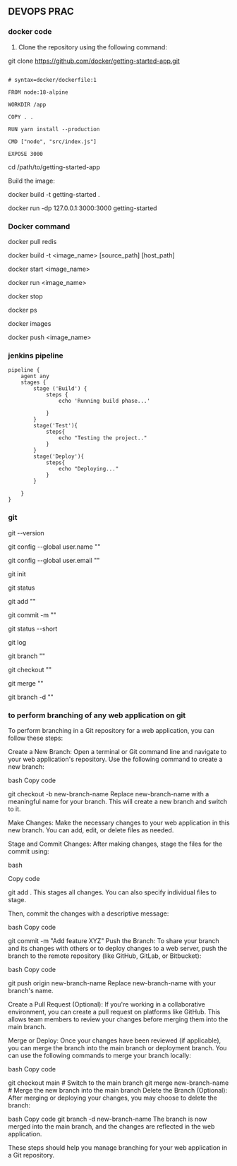 ## DEVOPS PRAC 

### docker code 

1.	Clone the repository using the following command:

git clone https://github.com/docker/getting-started-app.git

```

# syntax=docker/dockerfile:1

FROM node:18-alpine

WORKDIR /app

COPY . .

RUN yarn install --production

CMD ["node", "src/index.js"]

EXPOSE 3000

```


cd /path/to/getting-started-app

Build the image:

docker build -t getting-started .

docker run -dp 127.0.0.1:3000:3000 getting-started




### Docker command 

docker pull redis

docker build -t <image_name> [source_path] [host_path]

docker start <image_name>

docker run <image_name>

docker stop

docker ps

docker images

docker push <image_name>






### jenkins pipeline 

```
pipeline { 
    agent any 
    stages { 
        stage ('Build') {
            steps { 
                echo 'Running build phase...'

            }
        }
        stage('Test'){
            steps{
                echo "Testing the project.."
            }
        }
        stage('Deploy'){
            steps{
                echo "Deploying..."
            }
        }

    }
}
```

### git 


git --version

git config --global user.name ""

git config --global user.email ""

git init

git status

git add ""

git commit -m ""

git status --short

git log

git branch ""

git checkout ""

git merge ""

git branch -d "" 


### to perform branching of any web application on git


To perform branching in a Git repository for a web application, you can follow these steps:

Create a New Branch:
Open a terminal or Git command line and navigate to your web application's repository. Use the following command to create a new branch:

bash
Copy code

git checkout -b new-branch-name
Replace new-branch-name with a meaningful name for your branch. This will create a new branch and switch to it.

Make Changes:
Make the necessary changes to your web application in this new branch. You can add, edit, or delete files as needed.

Stage and Commit Changes:
After making changes, stage the files for the commit using:

bash

Copy code

git add .
This stages all changes. You can also specify individual files to stage.

Then, commit the changes with a descriptive message:

bash
Copy code

git commit -m "Add feature XYZ"
Push the Branch:
To share your branch and its changes with others or to deploy changes to a web server, push the branch to the remote repository (like GitHub, GitLab, or Bitbucket):

bash
Copy code

git push origin new-branch-name
Replace new-branch-name with your branch's name.

Create a Pull Request (Optional):
If you're working in a collaborative environment, you can create a pull request on platforms like GitHub. This allows team members to review your changes before merging them into the main branch.

Merge or Deploy:
Once your changes have been reviewed (if applicable), you can merge the branch into the main branch or deployment branch. You can use the following commands to merge your branch locally:

bash
Copy code

git checkout main  # Switch to the main branch
git merge new-branch-name  # Merge the new branch into the main branch
Delete the Branch (Optional):
After merging or deploying your changes, you may choose to delete the branch:

bash
Copy code
git branch -d new-branch-name
The branch is now merged into the main branch, and the changes are reflected in the web application.

These steps should help you manage branching for your web application in a Git repository.
